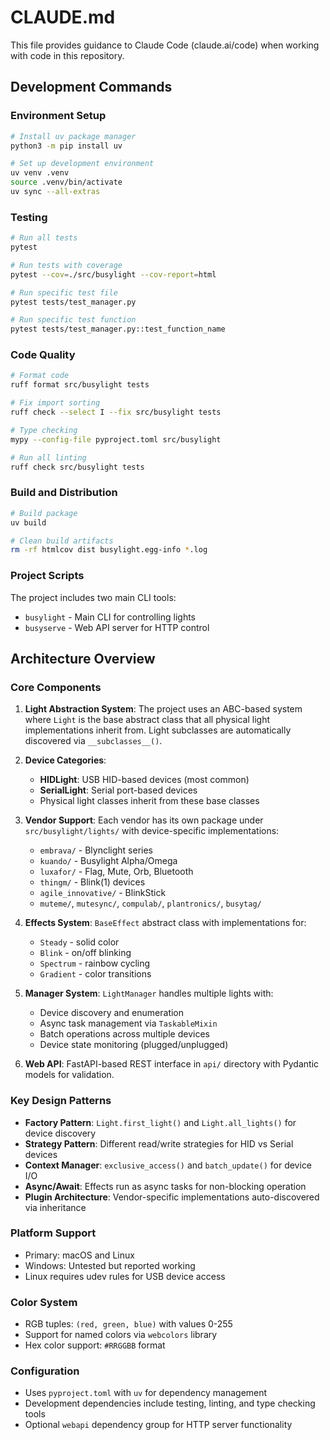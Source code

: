 # CLAUDE.md

This file provides guidance to Claude Code (claude.ai/code) when working with code in this repository.

## Development Commands

### Environment Setup
```bash
# Install uv package manager
python3 -m pip install uv

# Set up development environment
uv venv .venv
source .venv/bin/activate
uv sync --all-extras
```

### Testing
```bash
# Run all tests
pytest

# Run tests with coverage
pytest --cov=./src/busylight --cov-report=html

# Run specific test file
pytest tests/test_manager.py

# Run specific test function
pytest tests/test_manager.py::test_function_name
```

### Code Quality
```bash
# Format code
ruff format src/busylight tests

# Fix import sorting
ruff check --select I --fix src/busylight tests

# Type checking
mypy --config-file pyproject.toml src/busylight

# Run all linting
ruff check src/busylight tests
```

### Build and Distribution
```bash
# Build package
uv build

# Clean build artifacts
rm -rf htmlcov dist busylight.egg-info *.log
```

### Project Scripts
The project includes two main CLI tools:
- `busylight` - Main CLI for controlling lights
- `busyserve` - Web API server for HTTP control

## Architecture Overview

### Core Components

1. **Light Abstraction System**: The project uses an ABC-based system where `Light` is the base abstract class that all physical light implementations inherit from. Light subclasses are automatically discovered via `__subclasses__()`.

2. **Device Categories**: 
   - **HIDLight**: USB HID-based devices (most common)
   - **SerialLight**: Serial port-based devices
   - Physical light classes inherit from these base classes

3. **Vendor Support**: Each vendor has its own package under `src/busylight/lights/` with device-specific implementations:
   - `embrava/` - Blynclight series
   - `kuando/` - Busylight Alpha/Omega
   - `luxafor/` - Flag, Mute, Orb, Bluetooth
   - `thingm/` - Blink(1) devices
   - `agile_innovative/` - BlinkStick
   - `muteme/`, `mutesync/`, `compulab/`, `plantronics/`, `busytag/`

4. **Effects System**: `BaseEffect` abstract class with implementations for:
   - `Steady` - solid color
   - `Blink` - on/off blinking
   - `Spectrum` - rainbow cycling
   - `Gradient` - color transitions

5. **Manager System**: `LightManager` handles multiple lights with:
   - Device discovery and enumeration
   - Async task management via `TaskableMixin`
   - Batch operations across multiple devices
   - Device state monitoring (plugged/unplugged)

6. **Web API**: FastAPI-based REST interface in `api/` directory with Pydantic models for validation.

### Key Design Patterns

- **Factory Pattern**: `Light.first_light()` and `Light.all_lights()` for device discovery
- **Strategy Pattern**: Different read/write strategies for HID vs Serial devices
- **Context Manager**: `exclusive_access()` and `batch_update()` for device I/O
- **Async/Await**: Effects run as async tasks for non-blocking operation
- **Plugin Architecture**: Vendor-specific implementations auto-discovered via inheritance

### Platform Support
- Primary: macOS and Linux
- Windows: Untested but reported working
- Linux requires udev rules for USB device access

### Color System
- RGB tuples: `(red, green, blue)` with values 0-255
- Support for named colors via `webcolors` library
- Hex color support: `#RRGGBB` format

### Configuration
- Uses `pyproject.toml` with `uv` for dependency management
- Development dependencies include testing, linting, and type checking tools
- Optional `webapi` dependency group for HTTP server functionality